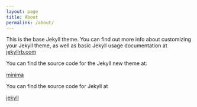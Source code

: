 ```yaml
---
layout: page
title: About
permalink: /about/
---
```


This is the base Jekyll theme. You can find out more info about customizing your Jekyll theme, as well as basic Jekyll usage documentation at [jekyllrb.com](http://jekyllrb.com/)

You can find the source code for the Jekyll new theme at:


[minima](https://github.com/jekyll/minima)

You can find the source code for Jekyll at


[jekyll](https://github.com/jekyll/jekyll)
